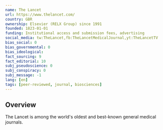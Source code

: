 ```yaml
---
name: The Lancet
url: https://www.thelancet.com/
country: GBR
ownership: Elsevier (RELX Group) since 1991
founded: 1823-01-01
funding: Institutional access and submission fees, advertising
social_media: tw:TheLancet,fb:TheLancetMedicalJournal,yt:TheLancetTV
bias_social: 0
bias_governmental: 0
bias_ideological:
fact_sourcing: 9
fact_editorial: 10
subj_pseudoscience: 0
subj_conspiracy: 0
subj_message: -1
lang: [en]
tags: [peer-reviewed, journal, biosciences]
---
```


## Overview
The Lancet is among the world's oldest and best-known general medical journals.
